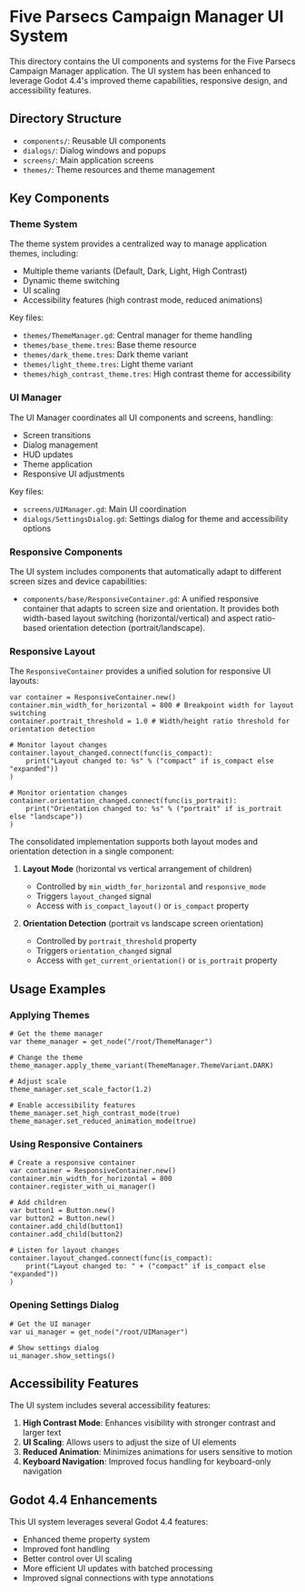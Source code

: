 # Five Parsecs Campaign Manager UI System

This directory contains the UI components and systems for the Five Parsecs Campaign Manager application. The UI system has been enhanced to leverage Godot 4.4's improved theme capabilities, responsive design, and accessibility features.

## Directory Structure

- `components/`: Reusable UI components
- `dialogs/`: Dialog windows and popups
- `screens/`: Main application screens
- `themes/`: Theme resources and theme management

## Key Components

### Theme System

The theme system provides a centralized way to manage application themes, including:

- Multiple theme variants (Default, Dark, Light, High Contrast)
- Dynamic theme switching
- UI scaling
- Accessibility features (high contrast mode, reduced animations)

Key files:
- `themes/ThemeManager.gd`: Central manager for theme handling
- `themes/base_theme.tres`: Base theme resource
- `themes/dark_theme.tres`: Dark theme variant
- `themes/light_theme.tres`: Light theme variant
- `themes/high_contrast_theme.tres`: High contrast theme for accessibility

### UI Manager

The UI Manager coordinates all UI components and screens, handling:

- Screen transitions
- Dialog management
- HUD updates
- Theme application
- Responsive UI adjustments

Key files:
- `screens/UIManager.gd`: Main UI coordination
- `dialogs/SettingsDialog.gd`: Settings dialog for theme and accessibility options

### Responsive Components

The UI system includes components that automatically adapt to different screen sizes and device capabilities:

- `components/base/ResponsiveContainer.gd`: A unified responsive container that adapts to screen size and orientation. It provides both width-based layout switching (horizontal/vertical) and aspect ratio-based orientation detection (portrait/landscape).

### Responsive Layout

The `ResponsiveContainer` provides a unified solution for responsive UI layouts:

```gdscript
var container = ResponsiveContainer.new()
container.min_width_for_horizontal = 800 # Breakpoint width for layout switching
container.portrait_threshold = 1.0 # Width/height ratio threshold for orientation detection

# Monitor layout changes
container.layout_changed.connect(func(is_compact):
    print("Layout changed to: %s" % ("compact" if is_compact else "expanded"))
)

# Monitor orientation changes
container.orientation_changed.connect(func(is_portrait):
    print("Orientation changed to: %s" % ("portrait" if is_portrait else "landscape"))
)
```

The consolidated implementation supports both layout modes and orientation detection in a single component:

1. **Layout Mode** (horizontal vs vertical arrangement of children)
   - Controlled by `min_width_for_horizontal` and `responsive_mode`
   - Triggers `layout_changed` signal
   - Access with `is_compact_layout()` or `is_compact` property

2. **Orientation Detection** (portrait vs landscape screen orientation)
   - Controlled by `portrait_threshold` property 
   - Triggers `orientation_changed` signal
   - Access with `get_current_orientation()` or `is_portrait` property

## Usage Examples

### Applying Themes

```gdscript
# Get the theme manager
var theme_manager = get_node("/root/ThemeManager")

# Change the theme
theme_manager.apply_theme_variant(ThemeManager.ThemeVariant.DARK)

# Adjust scale
theme_manager.set_scale_factor(1.2)

# Enable accessibility features
theme_manager.set_high_contrast_mode(true)
theme_manager.set_reduced_animation_mode(true)
```

### Using Responsive Containers

```gdscript
# Create a responsive container
var container = ResponsiveContainer.new()
container.min_width_for_horizontal = 800
container.register_with_ui_manager()

# Add children
var button1 = Button.new()
var button2 = Button.new()
container.add_child(button1)
container.add_child(button2)

# Listen for layout changes
container.layout_changed.connect(func(is_compact):
    print("Layout changed to: " + ("compact" if is_compact else "expanded"))
)
```

### Opening Settings Dialog

```gdscript
# Get the UI manager
var ui_manager = get_node("/root/UIManager")

# Show settings dialog
ui_manager.show_settings()
```

## Accessibility Features

The UI system includes several accessibility features:

1. **High Contrast Mode**: Enhances visibility with stronger contrast and larger text
2. **UI Scaling**: Allows users to adjust the size of UI elements
3. **Reduced Animation**: Minimizes animations for users sensitive to motion
4. **Keyboard Navigation**: Improved focus handling for keyboard-only navigation

## Godot 4.4 Enhancements

This UI system leverages several Godot 4.4 features:

- Enhanced theme property system
- Improved font handling
- Better control over UI scaling
- More efficient UI updates with batched processing
- Improved signal connections with type annotations 